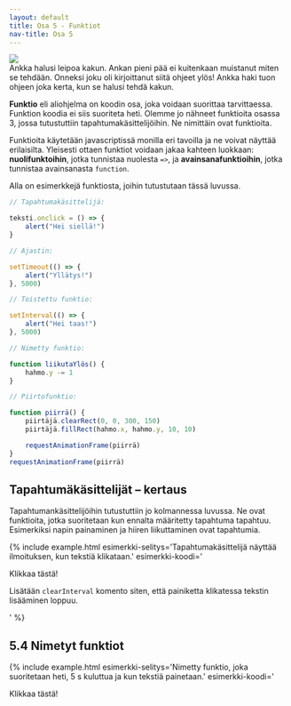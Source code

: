 ```yaml
---
layout: default
title: Osa 5 - Funktiot
nav-title: Osa 5
---
```


<div class="duckimg-center-container">
<img 
  src="{{ site.img-url }}/kakku.webp" 
  class="duckimg-center"
/>
</div>
<div class="duckimg-caption">
Ankka halusi leipoa kakun. Ankan pieni pää ei kuitenkaan muistanut miten se tehdään. Onneksi joku oli kirjoittanut siitä ohjeet ylös! Ankka haki tuon ohjeen joka kerta, kun se halusi tehdä kakun.
</div>


**Funktio** eli aliohjelma on koodin osa, joka voidaan suorittaa tarvittaessa. Funktion koodia ei siis suoriteta heti. Olemme jo nähneet funktioita osassa 3, jossa tutustuttiin tapahtumakäsittelijöihin. Ne nimittäin ovat funktioita.

Funktioita käytetään javascriptissä monilla eri tavoilla ja ne voivat näyttää erilaisilta. Yleisesti ottaen funktiot voidaan jakaa kahteen luokkaan: **nuolifunktoihin**, jotka tunnistaa nuolesta `=>`, ja **avainsanafunktioihin**, jotka tunnistaa avainsanasta `function`.

Alla on esimerkkejä funktiosta, joihin tutustutaan tässä luvussa.

```javascript
// Tapahtumakäsittelijä:

teksti.onclick = () => {
    alert("Hei siellä!")
}

// Ajastin:

setTimeout(() => {
    alert("Yllätys!")
}, 5000)

// Toistettu funktio:

setInterval(() => {
    alert("Hei taas!")
}, 5000)

// Nimetty funktio:

function liikutaYlös() {
    hahmo.y -= 1
}

// Piirtofunktio:

function piirrä() {
    piirtäjä.clearRect(0, 0, 300, 150)    
    piirtäjä.fillRect(hahmo.x, hahmo.y, 10, 10)

    requestAnimationFrame(piirrä)
}
requestAnimationFrame(piirrä)
```

<div id="funktiokysymykset-alku"></div>

<script>createQuestionnaire({
	id: "funktiokysymykset-alku",
	questions: [
		{
			text: "Onko tapahtumakäsittelijä teksti.onclick nuolifunktio vai avainsanafunktio?",
			alternatives: [
				{ text: "nuolifunktio", correct: true },
				{ text: "avainsanafunktio" },
			]
		},
		{
			text: "Onko ajastin nuolifunktio vai avainsanafunktio?",
			alternatives: [
				{ text: "nuolifunktio", correct: true },
				{ text: "avainsanafunktio" },
			]
		},
		{
			text: "Onko toistettu funktio nuolifunktio vai avainsanafunktio?",
			alternatives: [
				{ text: "nuolifunktio", correct: true },
				{ text: "avainsanafunktio" },
			]
		},
		{
			text: "Onko nimetty funktio liikutaYlös nuolifunktio vai avainsanafunktio?",
			alternatives: [
				{ text: "nuolifunktio" },
				{ text: "avainsanafunktio", correct: true },
			]
		},
		{
			text: "Onko piirtofunktio piirrä nuolifunktio vai avainsanafunktio?",
			alternatives: [
				{ text: "nuolifunktio" },
				{ text: "avainsanafunktio", correct: true },
			]
		}
	]
})</script>

## Tapahtumäkäsittelijät – kertaus

Tapahtumankäsittelijöihin tutustuttiin jo kolmannessa luvussa. Ne ovat funktioita, jotka suoritetaan kun ennalta määritetty tapahtuma tapahtuu. Esimerkiksi napin painaminen ja hiiren liikuttaminen ovat tapahtumia.

{% include example.html
esimerkki-selitys='Tapahtumakäsittelijä näyttää ilmoituksen, kun tekstiä klikataan.'
esimerkki-koodi='<p id = teksti>Klikkaa tästä!</p>
<script>
	teksti.onclick = e => {
		alert("Hei siellä!")
	}
${closeScript}'
%}

<!--TODO: listaa tässä eri tapahtumakäsittelijöitä-->

<!--TODO: Tehtävä, jossa napin painaminen aiheuttaa jotain-->

{% include task.html
tehtava-ohje='Lisää painikkeelle kuuntelija. Kun painiketta klikataan, niin tulosta <code>alert()</code>> komennolla "Klikkasit painiketta."'
tehtava-koodi='<button id = painike>
Missä ankat uivat?
</button>

<script>
${closeScript}'
%}

{% include task.html
tehtava-ohje='Täydennä ohjelmaa niin, että kun käyttäjä painaa näppäintä "a", niin tulostuu <code>alert()</code> komennolla "Ankka aivasti avaruudessa."'

tehtava-koodi='<script>
	document.onkeydown = event => {
		if(event.key == "a"){

		}
	}
${closeScript}'
%}

{% include task.html
tehtava-ohje='Täydennä ohjelmaa niin, että kun käyttäjä klikkaa painiketta, niin neliön väri vaihtuu punaiseksi. Neliön väri vaihtuu, kun piirrät sen päälle uuden neliön, joka on erivärinen.'
tehtava-koodi='<canvas id=kangas></canvas>
<br>
<button>
	Vaihda väriä.	
</button>

<script>
	var piirtäjä = kangas.getContext("2d")
	piirtäjä.fillRect(10, 10, 50, 50)
	
${closeScript}'
%}

## Ajastimet

<div class="duckimg-center-container">
<img 
  src="{{ site.img-url }}/ajastin.webp" 
  class="duckimg-center"
/>
</div>

{% include example.html
esimerkki-selitys='Ajastettu funktio, joka suoritetaan 3 sekunnin kuluttua.'
esimerkki-koodi='<script>
	setTimeout(() => {
		alert("Yllätys!")
	}, 3000)
${closeScript}'
%}

Ajastettu funktio suoritetaan, kun ohjelman käynnistämisestä on kulunut määritellyn verran aikaa. Esimerkiksi jos ohjelman halutaan tulostavan viiden sekunnin kuluttua suorituksen aloittamisesta `alert("Yllätys!")`, niin ajastettu funktio eli `setTimeout` funktio näyttää seuraavalta

```javascript
setTimeout(() => {
    alert("Yllätys!")
}, 5000)
```

Ajastettu funktio saattaa näyttää hieman hämmentävältä. Siinä on kuitenkin havaittavissa nuoli `=>`, kuten tapahtumankäsittelijässä. Tutkitaan miten funktio kirjoitetaan. Aluksi aloitetaan funktion nimellä, joka on `setTimeout`. Lisätään nimen perään sulut, jolloin saamme funktion näyttämään seuraavalta

```javascript
setTimeout()
```

Tämä näyttää tavalliselta komennolta. Kirjoitetaan **sulkujen sisälle** nuolifunktio `() => { }`. 

```javascript
setTimeout(() => { })
```

Kirjoitusasu on hieman epäselvä, joten lisätään _aaltosulkeiden `{ }`_ sisälle tyhjärivi. Tyhjän rivin saa painamalla kaksi kertaa `Enter`-näppäintä aaltosulkeiden sisällä.

<!-- Todo: Kuva Enter näppäimestä? -->

```javascript
setTimeout(() => { 

})
```

_Aaltosulkeiden_ sisälle kirjoitetaan myös komento tai komennot, jotka halutaan suorittaa, kun ajastimen aika on kulunut. Kirjoitetaan aaltosulkeiden sisään komento `alert("Yllätys!")`, jolloin ohjelma tulostaa "Yllätys!".

```javascript
setTimeout(() => { 
  alert("Yllätys!")
})
```

`setTimeout`-funktiolle ei ole vielä määritelty aikaa, jonka jälkeen `alert()`-komento tapahtuu. Lisätään **viimeisen** aaltosulkeen jälkeen pilkku _ja_ aika. Aika määritetään millisekuntteina. Tämä tarkoittaa, että esimerkin `5000` tarkoittaa viittä tuhatta millisekunttia, joka on yhtäsuurta kuin viisi sekunttia. 

```javascript
setTimeout(() => { 
  alert("Yllätys!")
}, 5000)
```

Tämä funktio siis tulostaa viiden sekunin kuluttua ohjelman käynnistymisestä näytölle tekstin `Yllätys!`.

{% include task.html
tehtava-ohje='Tee ajastettu funktio, joka tulostaa 2 sekunnin kuluttua näytölle <code>prompt()</code> kysymyksen "Yllätyitkö?" Talleta vastaus muuttujaan, jonka nimi on "vastaus". Tulosta <code>prompt()</code> komennon jälkeen <code>alert()</code> komennolla käyttäjän vastaus.'
tehtava-koodi='<script>

${closeScript}'
%}

{% include task.html 
tehtava-ohje='Tee ohjelma, joka vaihtaa neliön väriä kahden sekunnin kuluttua keltaiseksi. Muista, että neliön väri vaihtuu, kun sen päälle piirretään uusi eri värinen neliö.'
tehtava-koodi='<canvas id=kangas>
</canvas>
<script>
	var piirtäjä = kangas.getContext("2d")
	piirtäjä.fillRect(10, 10, 50, 50)
${closeScript}'
%}

Ajastetun funktion voi laittaa tapahtumakäsittelijän sisälle, jolloin se suoritetaan tietyn ajan kuluttua tapahtumasta:

{% include example.html
esimerkki-selitys='Ajastettu funktio tapahtumakäsittelijän sisällä. Mitä tapahtuu, jos klikkaat tekstiä uudestaan ennen viestin ilmestymistä?'
esimerkki-koodi='<p id = teksti>Klikkaa tästä!</p>
<script>
	teksti.onclick = e => {
		setTimeout(() => {
			alert("Hei taas!")
		}, 2500)
	}
${closeScript}'
%}
<!--TODO: Tehtävä, jossa tekstiä voi klikata vasta tietyn ajan jälkeen-->

<!--TODO: Tehtävä, jossa on kaksi sisäkkäistä setTimeoutia-->

## 5.3 Toistetut funktiot

{% include example.html
esimerkki-selitys='Toistettu funktio, joka lisää rivejä tekstiin. Komento <code>.textContent +=</code> lisää loppuun uutta tekstiä.'
esimerkki-koodi='<p id = teksti>Ensimmäinen lause on tässä.</p>
<script>
	setInterval(() => {
		teksti.textContent += " Tässä on uusi lause!"
	}, 2000)
${closeScript}'
%}

**Toistettu funktio** suoritetaan loputtomasti tietyllä tahdilla. Toistetun funktion kutsuminen näyttää aivan ajastetun funktion kutsulta, mutta siinä käytetään `setInterval`-komentoa.

```javascript
setInterval(() => {
	
}, 1000)
```

Toistetussa funktiossa suoritettava koodi menee tuttuun tapaan _aaltosulkeiden_ sisälle, viimeisen aaltosulkeen jälkeen on pilkku ja pilkun jälkeen määritetään, kuinka usein funktio toistetaan. Esimerkiksi `1000 ms = 1 s`, joten esimerkissä olevaa funktiota toistetaan yhden sekunnin välein.

{% include task.html
tehtava-ohje='Tee ohjelma, joka lisää sivulle 3,5 sekunnin välein tekstin "Pöö!". Käytä <code>setInterval</code> funktiota.'
tehtava-koodi='<p id = teksti>Loppumaton yllätys!</p>
<script>

${closeScript}'
%}

{%include extra.html
otsikko='Miten toistetun funktion saa loppumaan?'
vinkki='Toistetun funktion saa loppumaan käyttämällä komentoa <code>clearInterval</code>. Komennolle pitää antaa <b>parametrina</b> toistettu funktio. Tämä tarkoittaa sitä, että toistettu funktio pitää nimetä jotenkin. Talletetaan siis toistettu funktio muuttujaan.

<div class="codebox example">
	<script>
		addEditor(
`<p id = teksti>Ensimmäinen lause on tässä.</p>
<script>
	toisto = setInterval(() => {
		teksti.textContent += " Tässä on uusi lause!"
	}, 2000)
${closeScript}`
		);
	</script>
</div>

Lisätään <code>clearInterval</code> komento siten, että painiketta klikatessa tekstin lisääminen loppuu.
<div class="codebox example">
	<script>
		addEditor(
`<button id=painike>Pysäytä</button>
<p id = teksti>Ensimmäinen lause on tässä.</p>
<script>
	toisto = setInterval(() => {
		teksti.textContent += " Tässä on uusi lause!"
	}, 2000)

	painike.onclick = () => {
		clearInterval(toisto)
	}
${closeScript}`
		);
	</script>
</div>

'
%}

## 5.4 Nimetyt funktiot

{% include example.html 
esimerkki-selitys='Nimetty funktio, joka suoritetaan heti, 5 s kuluttua ja kun tekstiä painetaan.'
esimerkki-koodi='<p id = teksti>Klikkaa tästä!</p>
<script>
	function yllätys() {
		alert("Yllätys!")
	}

	yllätys()

	setTimeout(() => {
		yllätys()
	}, 5000)

	teksti.onclick = () => {
		yllätys()
	}
${closeScript}'
%}

Ajastimet, toistetut funktiot ja tapahtumankäsittelijät suoritetaan automaattisesti silloin, kun jotain tapahtuu, tai tietyn ajan päästä. _Nimetty funktio_ eroaa näistä funktioista siten, että koodissa pitää **kutsua** funktiota, jotta se suoritetaan. Jotta voisimme **kutsua** funktiota, täytyy sille antaa nimi, jolla funktiota kutsutaan. Siksi kutsumme tämän tyyppisiä funktioita _nimetyiksi_ funktioiksi. Nimetyn funktion rakenne on seuraava

```javascript
function funktionNimi() {
    
}
```

Ensin kirjoitetaan avainsana `function`, josta tunnistetaan, että kysessä on funktio. Tämän jälkeen kirjoitetaan funktion nimi. Esimerkissä funktion nimi on `funktionNimi`, mutta se voi olla mitä ohjelmoija päättää keksiä. Funktion nimen jälkeen kijroitetaan sulut, jonka jälkeen kirjoitetaan aaltosulut. Aaltosulkeiden sisään tulee koodi, joka suoritetaan funktiota kutsuttaessa. Nimetyt funktiot ovat kuten muuttujia, mutta niillä voidaan tehdä paljon enemmän asioita

{% include tip.html
vinkki='Funktioita käytetään, jotta koodia ei tarvitsisi kirjoittaa joka kerta uudestaan. Niiden avulla voimme uusio käyttää tiettyä toiminnallisuutta useita kertoja.'
%}


{% include example.html
esimerkki-selitys='Jokaisen painikkeen painaminen kutsuu samaa funktiota, jonka nimi on "<code>tervehdi()</code>.'
esimerkki-koodi='<button id=painike1>Eka</button>
<button id=painike2>Toka</button>
<button id=painike3>Kolmas</button>
<button id=painike4>Neljäs</button>
<button id=painike5>Viides</button>
<script>
	function tervehdi(){
		alert("Moi! Klikkasit painiketta.")
		vastaus = prompt("Mitä painiketta klikkasit?")
		alert("Klikkasit painiketta "+ vastaus+". Se on suosikkini!")
	}
	painike1.onclick = () => {
		tervehdi()
	}
	painike2.onclick = () => {
		tervehdi()
	}
	painike3.onclick = () => {
		tervehdi()
	}
	painike4.onclick = () => {
		tervehdi()
	}
	painike5.onclick = () => {
		tervehdi()
	}
${closeScript}'
%}

<!-- TODO: tehtävä-->

<!--- Vois siirtää 7. osioon, koska sieltä voi saada paremmin konkreettisia esimerkkejä tähän. Parametreistä on myös vähän jo kappaleessa 1-->
<!--
### Parametrit

Nimetylle funktiolle voi antaa <b>parametreja</b>. Parametrit ovat muuttujia, joiden avulla funktiolle voi kertoa asioita. Alla on esimerkki, jossa parametrin avulla voimme näyttää ylimääräisen viestin käyttäjälle.

<div class="codebox example">
	<h3>Esimerkki 5.7</h3>
	<p>
	Nimetty funktio, joka suoritetaan heti, 5 s kuluttua ja kun tekstiä painetaan.
	</p>
	<script>
		addEditor(
`<p id = teksti>Klikkaa tästä!</p>
<script>
	function yllätys(viesti) {
		alert("Yllätys " + viesti + "!")
	}

	yllätys("ekan kerran")

	setTimeout(() => {
		yllätys("taas")
	}, 5000)

	teksti.onclick = () => {
		yllätys("klikatessa")
	}
${closeScript}`
		);
	</script>
</div>

TODO: Tehtävä, mikä?

### Paluuarvo

TODO
-->
## Kysymyksiä

<div id="funktiokysymykset"></div>

<script>createQuestionnaire({
	id: "funktiokysymykset",
	questions: [
		{
			text: "Kuinka monta kertaa setTimeout-funktio suoritetaan?",
			alternatives: [
				{ text: "0 kertaa" },
				{ text: "1 kerran", correct: true },
				{ text: "Äärettömän monta kertaa" },
			]
		},
		{
			text: "Kuinka monta kertaa setInterval-funktio suoritetaan?",
			alternatives: [
				{ text: "0 kertaa" },
				{ text: "1 kerran" },
				{ text: "Äärettömän monta kertaa", correct: true },
			]
		},
		{
			text: "Kuinka monta kertaa onclick-funktio suoritetaan?",
			alternatives: [
				{ text: "Vain kerran, kun klikataan ensimmäisen kerran" },
				{ text: "Kerran per jokainen klikkaus", correct: true },
				{ text: "Sitä suoritetaan ikuisesti, kun hiiren nappi on pohjassa" },
			]
		}
	]
})</script>


